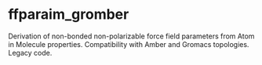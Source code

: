 # ffparaim_gromber
Derivation of non-bonded non-polarizable force field parameters from Atom in Molecule properties. Compatibility with Amber and Gromacs topologies. Legacy code.
